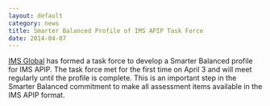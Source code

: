 ```yaml
---
layout: default
category: news
title: Smarter Balanced Profile of IMS APIP Task Force
date: 2014-04-07
---
```

[IMS Global](http://www.imsglobal.org) has formed a task force to develop a Smarter Balanced profile for IMS APIP. The task force met for the first time on April 3 and will meet regularly until the profile is complete. This is an important step in the Smarter Balanced commitment to make all assessment items available in the IMS APIP format.
